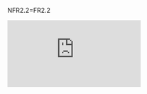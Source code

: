 NFR2.2=FR2.2

![](https://github.com/oleksandrblazhko/eai205-shapovalova/blob/with_laboratory_work_3/1-SoftwareRequirements/1.4-FuncNonFuncRequirements/1.4.4-NFRUserInterfaceOUTPUT/NFR1.2.md)
